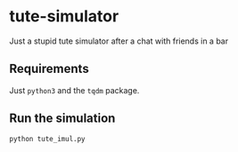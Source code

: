 # tute-simulator
Just a stupid tute simulator after a chat with friends in a bar

## Requirements
Just `python3` and the `tqdm` package.

## Run the simulation
```bash
python tute_imul.py
```

